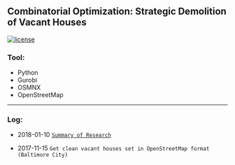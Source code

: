 ## Combinatorial Optimization: Strategic Demolition of Vacant Houses

[![license](https://img.shields.io/github/license/mashape/apistatus.svg)](https://github.com/LennyFan/City_Demolishment_Research/blob/master/LICENSE)
### Tool:

* Python
* Gurobi
* OSMNX
* OpenStreetMap

***

### Log:
*  2018-01-10 [`Summary of Research`](http://nbviewer.jupyter.org/github/LennyFan/City_Demolishment_Research/blob/master/WorkLog/%5B01%5DSummary.ipynb)

*  2017-11-15  `Get clean vacant houses set in OpenStreetMap format (Baltimore City)`


   
